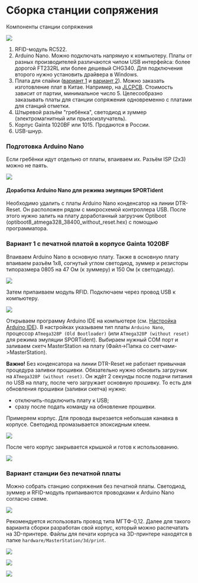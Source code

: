 # Сборка станции сопряжения

Компоненты станции сопряжения

![](/img/w01.jpg?raw=true)

1. RFID-модуль RC522.
2. Arduino Nano.
Можно подключать напрямую к компьютеру.
Платы от разных производителей различаются чипом USB интерфейса: более дорогой FT232RL или более дешевый CHG340.
Для подключения второго нужно установить драйвера в Windows.
3. Плата для спайки ([вариант 1](https://upverter.com/AlexanderVolikov/3fc0efdb2586988d/Sportiduino-reading-stantion/) и
[вариант 2](https://upverter.com/design/syakimov/4f7ec0e2d3b9c4e9/sportiduino-master-station/)).
Можно заказать изготовление плат в Китае. Например, на [JLCPCB](https://jlcpcb.com/).
Стоимость зависит от партии, минимальное число 5.
Целесообразно заказывать платы для станции сопряжения одновременно с платами для станций отметки. 
4. Штыревой разъём "гребёнка", светодиод и зуммер (электромагнитный или прьезоизлучатель).
5. Корпус Gainta 1020BF или 1015. Продаются в России.
6. USB-шнур.

### Подготовка Arduino Nano

Если гребёнки идут отдельно от платы, впаиваем их.
Разъём ISP (2x3) можно не паять. 

![](/img/w02.jpg?raw=true)

#### Доработка Arduino Nano для режима эмуляции SPORTident

Необходимо удалить с платы Arduino Nano конденсатор на линии DTR-Reset.
Он расположен рядом с микросхемой контроллера USB.
После этого нужно залить на плату доработанный загрузчик Optiboot (optiboot8_atmega328_38400_without_reset.hex)
с помощью программатора.

### Вариант 1 с печатной платой в корпусе Gainta 1020BF

Впаиваем Arduino Nano в основную плату.
Также в основную плату впаиваем разъём 1x8, согнутый углом светодиод,
зуммер и резисторы типоразмера 0805 на 47 Ом (к зуммеру) и 150 Ом (к светодиоду).

![](/img/w03.jpg?raw=true)

Затем припаиваем модуль RFID. Подключаем через провод USB к компьютеру.

![](/img/w04.jpg?raw=true)

Открываем программу Arduino IDE на компьютере (см. [Настройка Arduino IDE](BaseStationAssembly.md#Настройка-Arduino-IDE)). 
В настройках указываем тип платы `Arduino Nano`, процессор `ATmega328P (Old Bootloader)`
(или `ATmega328P (without reset)` для режима эмуляции SPORTident).
Выбираем нужный COM порт и заливаем скетч MasterStation на плату (Файл->Папка со скетчами->MasterStation).

**Важно!** Без конденсатора на линии DTR-Reset не работает привычная процедура заливки прошивки.
Обязательно нужно обновить загрузчик на `ATmega328P (without reset)`.
Он ждёт 2 секунды после подачи питания по USB на плату, после чего загружает основную прошивку.
То есть для обновления прошивки (заливки скетча) нужно:
- отключить-подключить плату к USB;
- сразу после подать команду на обновление прошивки.

Примеряем корпус. Для провода вырезается небольшая канавка в корпусе. Светодиод промазывается эпоксидным клеем.

![](/img/w05.jpg?raw=true)

После чего корпус закрывается крышкой и готов к использованию.

![](/img/w06.jpg?raw=true)

### Вариант станции без печатной платы

Можно собрать станцию сопряжения без печатной платы. Светодиод, зуммер и RFID-модуль припаиваются проводками к Arduino Nano согласно схеме.

![](/hardware/MasterStation/usb/sportiduino-master-scheme.png?raw=true)

Рекомендуется использовать провод типа МГТФ-0,12.
Далее для такого варианта сборки разработан свой корпус, который можно распечатать на 3D-принтере.
Файлы для печати корпуса на 3D-принтере находятся в папке `hardware/MasterStation/3d/print`.

![](/img/MasterStationBoxTop.jpg?raw=true)

![](/img/MasterStationBoxBot.jpg?raw=true)

![](/img/MasterStationInBox.jpg?raw=true)

